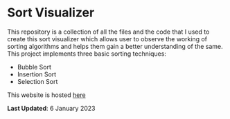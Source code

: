 # Sort Visualizer
This repository is a collection of all the files and the code that I used to create this sort visualizer which allows user to observe the working of sorting algorithms and helps them gain a better understanding of the same.
This project implements three basic sorting techniques:
- Bubble Sort
- Insertion Sort
- Selection Sort

This website is hosted [here](https://aryank-sort-visualizer.netlify.app)

**Last Updated**: 6 January 2023
